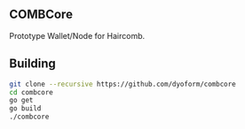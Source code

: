 COMBCore
--------
Prototype Wallet/Node for Haircomb.

Building
--------
```bash
git clone --recursive https://github.com/dyoform/combcore
cd combcore
go get
go build
./combcore
```